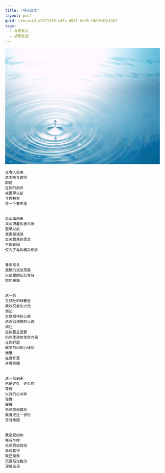 ```yaml
---
title: '呼应白水'
layout: post
guid: urn:uuid:a93713f0-c47a-4907-8cf0-f489f42b13b7
tags:
  - 与茶有关
  - 胡思乱想
---
```



[![YamdrokTso](/media/files/2007/05/13/water.png)](https://bolg-1257385283.cos.ap-chengdu.myqcloud.com/2007/05/13/water.png)

```
总令人忽略
这无味与透明
即使
在妳的前世
或更早以前
与妳共生
在一个春天里


自山幽而来
我淌流着执著血脉
更早以前
我更是滴滴
自天飘落的思念
不断轮回
仅为了与妳再次相会


春末觅寻
漫飘的淡淡芳美
以前世的记忆等待
妳的来临


这一刻
在倾吐的绿馨里
我以交会的火光
燃起
生世期待的心情
这近似沸腾的心跳
倾注
这执著且坚毅
仍也柔软的生命力量
让妳舒眉
解岁月纠结心绪后
慢慢
在我怀里
开展笑顏


这一刻到来
已是许久　许久的
等待
以我的心与妳
轻舞
缓缓
无须假借其他
就漫成这一世的
芳甘柔顺


我亲爱的妳
唯有与妳
无须假借其他
单纯喜悦
就已渐渐
流露阳光色的
深情话语
```